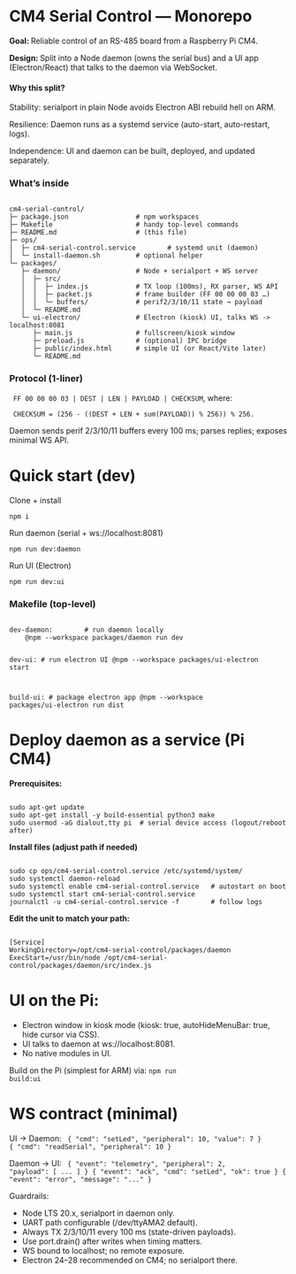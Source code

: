 # CM4 Serial Control — Monorepo

<p><strong>Goal: </strong>Reliable control of an RS-485 board from a Raspberry Pi CM4.</p>
<p><strong>Design: </strong>Split into a Node daemon (owns the serial bus) and a UI app (Electron/React) that talks to the daemon via WebSocket.</p>

<h4>Why this split?</h4>

<p>Stability: serialport in plain Node avoids Electron ABI rebuild hell on ARM.</p>
<p>Resilience: Daemon runs as a systemd service (auto-start, auto-restart, logs).</p>
<p>Independence: UI and daemon can be built, deployed, and updated separately.</p>

<h3>What’s inside</h3>
<code>
cm4-serial-control/
├─ package.json                 # npm workspaces
├─ Makefile                     # handy top-level commands
├─ README.md                    # (this file)
├─ ops/
│  ├─ cm4-serial-control.service        # systemd unit (daemon)
│  └─ install-daemon.sh         # optional helper
└─ packages/
   ├─ daemon/                   # Node + serialport + WS server
   │  ├─ src/
   │  │  ├─ index.js            # TX loop (100ms), RX parser, WS API
   │  │  ├─ packet.js           # frame builder (FF 00 00 00 03 …)
   │  │  └─ buffers/            # perif2/3/10/11 state → payload
   │  └─ README.md
   └─ ui-electron/              # Electron (kiosk) UI, talks WS -> localhost:8081
      ├─ main.js                # fullscreen/kiosk window
      ├─ preload.js             # (optional) IPC bridge
      ├─ public/index.html      # simple UI (or React/Vite later)
      └─ README.md
</code>
</hr>

<h3>Protocol (1-liner)</h3>
<p><code> FF 00 00 00 03 | DEST | LEN | PAYLOAD | CHECKSUM</code>, where:</p>
<p><code> CHECKSUM = (256 - ((DEST + LEN + sum(PAYLOAD)) % 256)) % 256. </code></p>

Daemon sends perif 2/3/10/11 buffers every 100 ms; parses replies; exposes minimal WS API.

</hr>

# Quick start (dev)
<p>Clone + install</p>
<code>npm i</code>
<p>Run daemon (serial + ws://localhost:8081)</p>
<code>npm run dev:daemon</code>
<p>Run UI (Electron)</p>
<code>npm run dev:ui</code>

<h3>Makefile (top-level)</h3>
<code>
dev-daemon:        # run daemon locally
	@npm --workspace packages/daemon run dev

dev-ui:            # run electron UI
	@npm --workspace packages/ui-electron start

build-ui:          # package electron app
	@npm --workspace packages/ui-electron run dist
</code>
</hr>

# Deploy daemon as a service (Pi CM4)
<p><strong>Prerequisites:</strong></p>
<code>
sudo apt-get update
sudo apt-get install -y build-essential python3 make
sudo usermod -aG dialout,tty pi  # serial device access (logout/reboot after)
</code>

<p><strong>Install files (adjust path if needed)</strong></p>
<code>
sudo cp ops/cm4-serial-control.service /etc/systemd/system/
sudo systemctl daemon-reload
sudo systemctl enable cm4-serial-control.service   # autostart on boot
sudo systemctl start cm4-serial-control.service
journalctl -u cm4-serial-control.service -f        # follow logs
</code>

<p><strong>Edit the unit to match your path:</strong></p>
<code>
[Service]
WorkingDirectory=/opt/cm4-serial-control/packages/daemon
ExecStart=/usr/bin/node /opt/cm4-serial-control/packages/daemon/src/index.js
</code>

# UI on the Pi:

- Electron window in kiosk mode (kiosk: true, autoHideMenuBar: true, hide cursor via CSS).
- UI talks to daemon at ws://localhost:8081.
- No native modules in UI.

Build on the Pi (simplest for ARM) via:
<code>npm run build:ui</code>

# WS contract (minimal)

UI → Daemon:
<code>
{ "cmd": "setLed", "peripheral": 10, "value": 7 }
{ "cmd": "readSerial", "peripheral": 10 }
</code>

Daemon → UI:
<code>
{ "event": "telemetry", "peripheral": 2, "payload": [ ... ] }
{ "event": "ack", "cmd": "setLed", "ok": true }
{ "event": "error", "message": "..." }
</code>

Guardrails:
- Node LTS 20.x, serialport in daemon only.
- UART path configurable (/dev/ttyAMA2 default).
- Always TX 2/3/10/11 every 100 ms (state-driven payloads).
- Use port.drain() after writes when timing matters.
- WS bound to localhost; no remote exposure.
- Electron 24–28 recommended on CM4; no serialport there.
